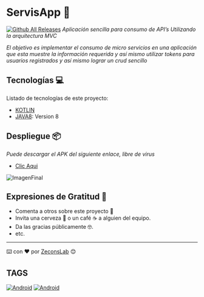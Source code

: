 # ServisApp 🚀
[![Github All Releases](https://img.shields.io/github/downloads/atom/atom/total.svg?style=flat)]() 
_Aplicación sencilla para consumo de API’s Utilizando la arquitectura MVC_

_El objetivo es implementar el consumo de micro servicios en una aplicación que esta muestre la información requerida y así mismo utilizar tokens para usuarios registrados y así mismo lograr un crud sencillo_

## Tecnologías 💻

Listado de tecnologías de este proyecto:
* [KOTLIN](https://kotlinlang.org/)
* [JAVA8](https://www.java.com/es/download/help/java8_es.html): Version 8
## Despliegue 📦

_Puede descargar el APK del siguiente enlace, libre de virus_
* [Clic Aqui]()

![ImagenFinal]()

## Expresiones de Gratitud 🎁
* Comenta a otros sobre este proyecto 📢
* Invita una cerveza 🍺 o un café ☕ a alguien del equipo. 
* Da las gracias públicamente 🤓.
* etc.

---
⌨️ con ❤️ por [ZeconsLab](https://github.com/zeconslab) 😊

## TAGS 
[![Android](https://img.shields.io/badge/Android-3DDC84?style=for-the-badge&logo=android&logoColor=white)]()
[![Android](https://img.shields.io/badge/Spring_Boot-F2F4F9?style=for-the-badge&logo=spring-boot)]()
